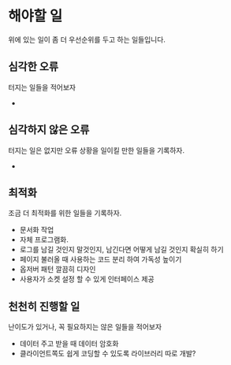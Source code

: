 # 해야할 일
위에 있는 일이 좀 더 우선순위를 두고 하는 일들입니다.

## 심각한 오류
터지는 일들을 적어보자

- 

## 심각하지 않은 오류
터지는 일은 없지만 오류 상황을 일이킬 만한 일들을 기록하자.

-

## 최적화
조금 더 최적화를 위한 일들을 기록하자.

- 문서화 작업
- 자체 프로그램화.
- 로그를 남길 것인지 말것인지, 남긴다면 어떻게 남길 것인지 확실히 하기
- 페이지 불러올 때 사용하는 코드 분리 하여 가독성 높이기
- 옵저버 패턴 깔끔히 디자인
- 사용자가 소켓 설정 할 수 있게 인터페이스 제공

## 천천히 진행할 일
난이도가 있거나, 꼭 필요하지는 않은 일들을 적어보자

- 데이터 주고 받을 때 데이터 암호화
- 클라이언트쪽도 쉽게 코딩할 수 있도록 라이브러리 따로 개발?

